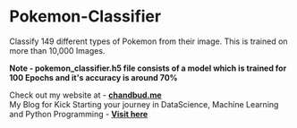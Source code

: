 # Pokemon-Classifier
Classify 149 different types of Pokemon from their image. This is trained on more than 10,000 Images.

**Note - pokemon_classifier.h5 file consists of a model which is trained for 100 Epochs and it's accuracy is around 70%**

Check out my website at - **[chandbud.me](https://chandbud.me)**<br>
My Blog for Kick Starting your journey in DataScience, Machine Learning and Python Programming - **[Visit here](https://chandbud.blogspot.com/)**
